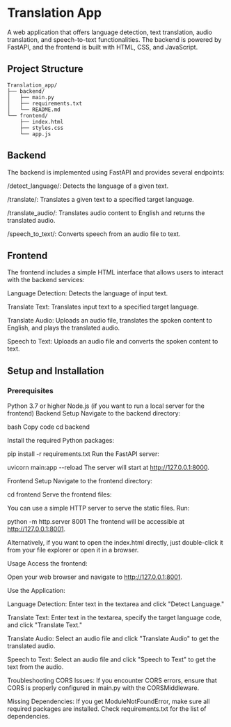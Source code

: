 # Translation App

A web application that offers language detection, text translation, audio translation, and speech-to-text functionalities. The backend is powered by FastAPI, and the frontend is built with HTML, CSS, and JavaScript.

## Project Structure

    Translation_app/
    ├── backend/
    │   ├── main.py
    │   ├── requirements.txt
    │   └── README.md
    └── frontend/
        ├── index.html
        ├── styles.css
        └── app.js

## Backend
The backend is implemented using FastAPI and provides several endpoints:

/detect_language/: Detects the language of a given text.

/translate/: Translates a given text to a specified target language.

/translate_audio/: Translates audio content to English and returns the translated audio.

/speech_to_text/: Converts speech from an audio file to text.


## Frontend
The frontend includes a simple HTML interface that allows users to interact with the backend services:

Language Detection: Detects the language of input text.

Translate Text: Translates input text to a specified target language.

Translate Audio: Uploads an audio file, translates the spoken content to English, and plays the translated audio.

Speech to Text: Uploads an audio file and converts the spoken content to text.

## Setup and Installation

### Prerequisites
Python 3.7 or higher
Node.js (if you want to run a local server for the frontend)
Backend Setup
Navigate to the backend directory:

bash
Copy code
cd backend

Install the required Python packages:

pip install -r requirements.txt
Run the FastAPI server:

uvicorn main:app --reload
The server will start at http://127.0.0.1:8000.

Frontend Setup
Navigate to the frontend directory:


cd frontend
Serve the frontend files:

You can use a simple HTTP server to serve the static files. 
Run:

python -m http.server 8001
The frontend will be accessible at http://127.0.0.1:8001.

Alternatively, if you want to open the index.html directly, just double-click it from your file explorer or open it in a browser.

Usage
Access the frontend:

Open your web browser and navigate to http://127.0.0.1:8001.

Use the Application:

Language Detection: Enter text in the textarea and click "Detect Language."

Translate Text: Enter text in the textarea, specify the target language code, and click "Translate Text."

Translate Audio: Select an audio file and click "Translate Audio" to get the translated audio.

Speech to Text: Select an audio file and click "Speech to Text" to get the text from the audio.


Troubleshooting
CORS Issues: If you encounter CORS errors, ensure that CORS is properly configured in main.py with the CORSMiddleware.

Missing Dependencies: If you get ModuleNotFoundError, make sure all required packages are installed. Check requirements.txt for the list of dependencies.
